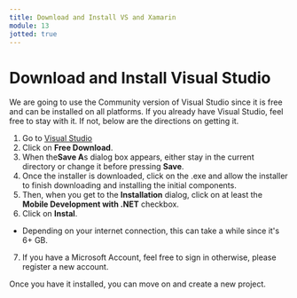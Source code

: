```yaml
---
title: Download and Install VS and Xamarin
module: 13
jotted: true
---
```


# Download and Install Visual Studio

We are going to use the Community version of Visual Studio since it is free and can be installed on all platforms.  If you already have Visual Studio, feel free to stay with it.  If not, below are the directions on getting it.

1. Go to [Visual Studio](https://visualstudio.microsoft.com/downloads/)
2. Click on **Free Download**.
3. When the**Save A**s dialog box appears, either stay in the current directory or change it before pressing **Save**.
4. Once the installer is downloaded, click on the .exe and allow the installer to finish downloading and installing the initial components.
5. Then, when you get to the **Installation** dialog, click on at least the **Mobile Development with .NET** checkbox.
6. Click on **Instal**.

* Depending on your internet connection, this can take a while since it's 6+ GB.

7. If you have a Microsoft Account, feel free to sign in otherwise, please register a new account.

Once you have it installed, you can move on and create a new project.

